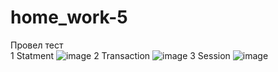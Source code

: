 # home_work-5
Провел тест  
1  Statment
![image](https://github.com/user-attachments/assets/bb978f14-865a-4fc2-9b4e-d722f396f9ff)
2 Transaction
![image](https://github.com/user-attachments/assets/6693ebf7-a491-4110-88cd-102ca3cf8c9d)
3 Session
![image](https://github.com/user-attachments/assets/9c122c59-4317-44fa-9f25-cbc9348948c4)

 
